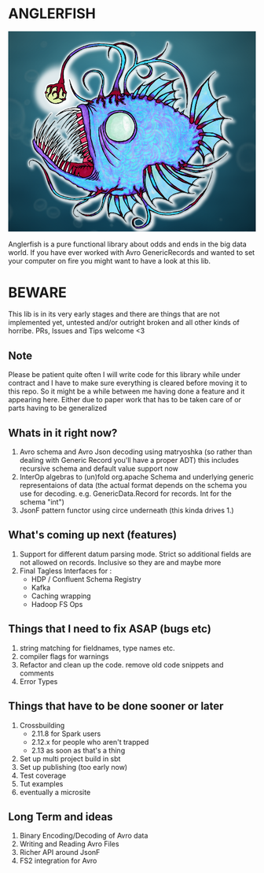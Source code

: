 # ANGLERFISH

![](logo.png)

Anglerfish is a pure functional library about odds and ends in the big data world.
If you have ever worked with Avro GenericRecords and wanted to set your computer on fire you might want to have a look at this lib.

# BEWARE
This lib is in its very early stages and there are things that are not implemented yet, untested and/or outright broken and all other kinds of horribe. PRs, Issues and Tips welcome <3

## Note
Please be patient quite often I will write code for this library while under contract and I have to make sure everything is cleared before moving it to this repo. So it might be a while between me having done a feature and it appearing here. Either due to paper work that has to be taken care of or parts having to be generalized

## Whats in it right now?

1. Avro schema and Avro Json decoding using matryoshka (so rather than dealing with Generic Record you'll have a proper ADT) this includes recursive schema and default value support now
3. InterOp algebras to (un)fold org.apache Schema and underlying generic representaions of data (the actual format depends on the schema you use for decoding. e.g. GenericData.Record for records. Int for the schema "int") 
2. JsonF pattern functor using circe underneath (this kinda drives 1.)


## What's coming up next (features)
1. Support for different datum parsing mode. Strict so additional fields are not allowed on records. Inclusive so they are and maybe more
2. Final Tagless Interfaces for :
   * HDP / Confluent Schema Registry
   * Kafka
   * Caching wrapping 
   * Hadoop FS Ops
   
## Things that I need to fix ASAP (bugs etc)
1. string matching for fieldnames, type names etc.
2. compiler flags for warnings
3. Refactor and clean up the code. remove old code snippets and comments
4. Error Types
   
   
## Things that have to be done sooner or later
1. Crossbuilding 
   * 2.11.8 for Spark users
   * 2.12.x for people who aren't trapped
   * 2.13 as soon as that's a thing
2. Set up multi project build in sbt
3. Set up publishing (too early now)
4. Test coverage
5. Tut examples
6. eventually a microsite

## Long Term and ideas
1. Binary Encoding/Decoding of Avro data
2. Writing and Reading Avro Files
3. Richer API around JsonF
4. FS2 integration for Avro


